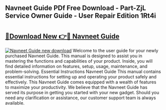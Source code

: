 ## Navneet Guide PDf Free Download - Part-ZjL Service Owner Guide - User Repair Edition 1Rt4i

# <h2><a href="http://bc79121.oget.top/?id=Navneet+Guide">🔗Download New 👉🔴 Navneet Guide</a></h2>

[![Navneet Guide new download](https://i.imgur.com/5g1atiW.png)](http://bc79121.oget.top/?id=Navneet+Guide)
Welcome to the user guide for your newly purchased Navneet Guide. This manual is designed to assist you in mastering the functions and capabilities of your product. Inside, you will find detailed information on features, setup, usage, maintenance, and problem-solving. Essential Instructions Navneet Guide This manual contains essential instructions for setting up and operating your product safely and effectively. This Navneet Guide comes equipped with a wealth of features to maximize your productivity. We believe that the Navneet Guide has served its purpose in getting you started with your new gadget. Should you need any clarification or assistance, our customer support team is always available.
